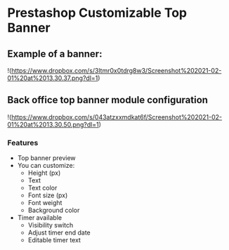 # Prestashop Customizable Top Banner

## Example of a banner:

!(https://www.dropbox.com/s/3ltmr0x0tdrg8w3/Screenshot%202021-02-01%20at%2013.30.37.png?dl=1)

## Back office top banner module configuration

!(https://www.dropbox.com/s/043atzxxmdkat6f/Screenshot%202021-02-01%20at%2013.30.50.png?dl=1)

### Features

  - Top banner preview
  - You can customize:
    - Height (px)
    - Text
    - Text color
    - Font size (px)
    - Font weight
    - Background color
  - Timer available
    - Visibility switch
    - Adjust timer end date
    - Editable timer text
